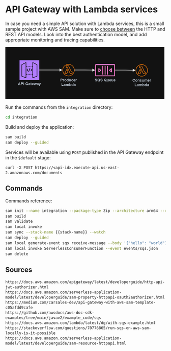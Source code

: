 # API Gateway with Lambda services

In case you need a simple API solution with Lambda services, this is a small sample project with AWS SAM. Make sure to [choose between][1] the HTTP and REST API models. Look into the best authentication model, and add appropriate monitoring and tracing capabilities.

<img src=".assets/apigateway.png" width=500 />

Run the commands from the `integration` directory:

```sh
cd integration
```

Build and deploy the application:

```sh
sam build
sam deploy --guided
```

Services will be available using `POST` published in the API Gateway endpoint in the `$default` stage:

```
curl -X POST https://<api-id>.execute-api.us-east-2.amazonaws.com/documents
```

## Commands

Commands reference:

```sh
sam init --name integration --package-type Zip --architecture arm64 --runtime java21
sam build
sam validate
sam local invoke
sam sync --stack-name {{stack-name}} --watch
sam deploy --guided
sam local generate-event sqs receive-message --body '{"hello": "world"}'
sam local invoke ServerlessConsumerFunction --event events/sqs.json
sam delete
```

## Sources


```
https://docs.aws.amazon.com/apigateway/latest/developerguide/http-api-jwt-authorizer.html
https://docs.aws.amazon.com/serverless-application-model/latest/developerguide/sam-property-httpapi-oauth2authorizer.html
https://medium.com/carsales-dev/api-gateway-with-aws-sam-template-c05afdd9cafe
https://github.com/awsdocs/aws-doc-sdk-examples/tree/main/javav2/example_code/sqs
https://docs.aws.amazon.com/lambda/latest/dg/with-sqs-example.html
https://stackoverflow.com/questions/70776865/run-sqs-on-aws-sam-locally-is-it-possible
https://docs.aws.amazon.com/serverless-application-model/latest/developerguide/sam-resource-httpapi.html
```

[1]: https://docs.aws.amazon.com/apigateway/latest/developerguide/http-api-vs-rest.html
